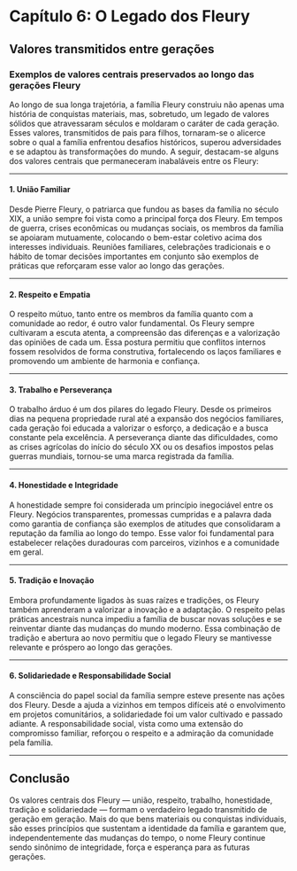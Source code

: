 # Capítulo 6: O Legado dos Fleury

## Valores transmitidos entre gerações

### Exemplos de valores centrais preservados ao longo das gerações Fleury

Ao longo de sua longa trajetória, a família Fleury construiu não apenas uma história de conquistas materiais, mas, sobretudo, um legado de valores sólidos que atravessaram séculos e moldaram o caráter de cada geração. Esses valores, transmitidos de pais para filhos, tornaram-se o alicerce sobre o qual a família enfrentou desafios históricos, superou adversidades e se adaptou às transformações do mundo. A seguir, destacam-se alguns dos valores centrais que permaneceram inabaláveis entre os Fleury:

---

#### 1. **União Familiar**

Desde Pierre Fleury, o patriarca que fundou as bases da família no século XIX, a união sempre foi vista como a principal força dos Fleury. Em tempos de guerra, crises econômicas ou mudanças sociais, os membros da família se apoiaram mutuamente, colocando o bem-estar coletivo acima dos interesses individuais. Reuniões familiares, celebrações tradicionais e o hábito de tomar decisões importantes em conjunto são exemplos de práticas que reforçaram esse valor ao longo das gerações.

---

#### 2. **Respeito e Empatia**

O respeito mútuo, tanto entre os membros da família quanto com a comunidade ao redor, é outro valor fundamental. Os Fleury sempre cultivaram a escuta atenta, a compreensão das diferenças e a valorização das opiniões de cada um. Essa postura permitiu que conflitos internos fossem resolvidos de forma construtiva, fortalecendo os laços familiares e promovendo um ambiente de harmonia e confiança.

---

#### 3. **Trabalho e Perseverança**

O trabalho árduo é um dos pilares do legado Fleury. Desde os primeiros dias na pequena propriedade rural até a expansão dos negócios familiares, cada geração foi educada a valorizar o esforço, a dedicação e a busca constante pela excelência. A perseverança diante das dificuldades, como as crises agrícolas do início do século XX ou os desafios impostos pelas guerras mundiais, tornou-se uma marca registrada da família.

---

#### 4. **Honestidade e Integridade**

A honestidade sempre foi considerada um princípio inegociável entre os Fleury. Negócios transparentes, promessas cumpridas e a palavra dada como garantia de confiança são exemplos de atitudes que consolidaram a reputação da família ao longo do tempo. Esse valor foi fundamental para estabelecer relações duradouras com parceiros, vizinhos e a comunidade em geral.

---

#### 5. **Tradição e Inovação**

Embora profundamente ligados às suas raízes e tradições, os Fleury também aprenderam a valorizar a inovação e a adaptação. O respeito pelas práticas ancestrais nunca impediu a família de buscar novas soluções e se reinventar diante das mudanças do mundo moderno. Essa combinação de tradição e abertura ao novo permitiu que o legado Fleury se mantivesse relevante e próspero ao longo das gerações.

---

#### 6. **Solidariedade e Responsabilidade Social**

A consciência do papel social da família sempre esteve presente nas ações dos Fleury. Desde a ajuda a vizinhos em tempos difíceis até o envolvimento em projetos comunitários, a solidariedade foi um valor cultivado e passado adiante. A responsabilidade social, vista como uma extensão do compromisso familiar, reforçou o respeito e a admiração da comunidade pela família.

---

## Conclusão

Os valores centrais dos Fleury — união, respeito, trabalho, honestidade, tradição e solidariedade — formam o verdadeiro legado transmitido de geração em geração. Mais do que bens materiais ou conquistas individuais, são esses princípios que sustentam a identidade da família e garantem que, independentemente das mudanças do tempo, o nome Fleury continue sendo sinônimo de integridade, força e esperança para as futuras gerações.